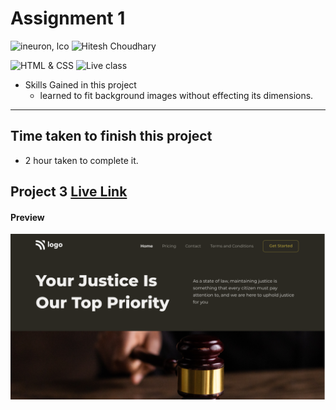 # Assignment 1

![ineuron, lco](https://img.shields.io/badge/iNeuron-LCO-brightgreen)
![Hitesh Choudhary](https://img.shields.io/badge/Hitesh--Choudhary-Full--stack--JS--bootcamp-red)

![HTML & CSS](https://img.shields.io/badge/HTML-CSS-brightgreen)
![Live class](https://img.shields.io/badge/WEB--Dev-PROJECT--3-blue)


- Skills Gained in this project
  - learned to fit background images without effecting its dimensions.

---

## Time taken to finish this project

- 2 hour taken to complete it.
## Project 3 [Live Link]()
#### Preview

![Desktop](./Preview.png)
